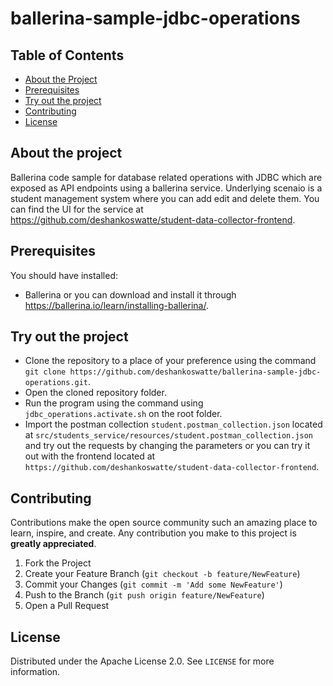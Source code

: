# ballerina-sample-jdbc-operations

## Table of Contents

* [About the Project](#about-the-project)
* [Prerequisites](#prerequisites)
* [Try out the project](#try-out-the-project)
* [Contributing](#contributing)
* [License](#license)

## About the project

 Ballerina code sample for database related operations with JDBC which are exposed as API endpoints using a ballerina service. Underlying scenaio is a student management system where you can add edit and delete them. You can find the UI for the service at https://github.com/deshankoswatte/student-data-collector-frontend.

## Prerequisites

You should have installed:
- Ballerina or you can download and install it through https://ballerina.io/learn/installing-ballerina/.

## Try out the project

- Clone the repository to a place of your preference using the command `git clone https://github.com/deshankoswatte/ballerina-sample-jdbc-operations.git`.
- Open the cloned repository folder.
- Run the program using the command using `jdbc_operations.activate.sh` on the root folder.
- Import the postman collection `student.postman_collection.json` located at `src/students_service/resources/student.postman_collection.json` and try out the requests by changing the parameters or you can try it out with the frontend located at `https://github.com/deshankoswatte/student-data-collector-frontend`.

## Contributing

Contributions make the open source community such an amazing place to learn, inspire, and create. Any contribution you make to this project is **greatly appreciated**.

1. Fork the Project
2. Create your Feature Branch (`git checkout -b feature/NewFeature`)
3. Commit your Changes (`git commit -m 'Add some NewFeature'`)
4. Push to the Branch (`git push origin feature/NewFeature`)
5. Open a Pull Request

## License

Distributed under the Apache License 2.0. See `LICENSE` for more information.

